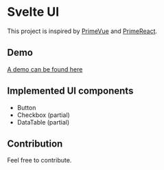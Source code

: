 # Svelte UI

This project is inspired by [PrimeVue](https://www.primefaces.org/primevue) and [PrimeReact](https://www.primefaces.org/primereact).

## Demo

[A demo can be found here](https://schneidersteve.github.io/svelteui/public/)

## Implemented UI components

* Button
* Checkbox (partial)
* DataTable (partial)

## Contribution

Feel free to contribute.
